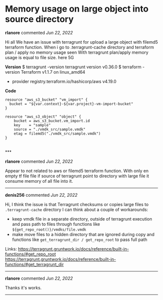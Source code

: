 # Memory usage on large object into source directory

**rlanore** commented *Jun 22, 2022*

Hi all
We have an issue with terragrunt for upload a large object with filemd5 terraform function.
When i go to .terragrunt-cache directory and terraform plan / apply no memory usage seen
With terragrunt plan/apply memory usage is equal to file size. here 5G

**Version**
$ terragrunt -version
terragrunt version v0.36.0
$ terraform -version
Terraform v1.1.7
on linux_amd64
+ provider registry.terraform.io/hashicorp/aws v4.19.0

**Code**
```
resource "aws_s3_bucket" "vm_import" {
  bucket = "${var.context}-${var.project}-vm-import-bucket"
}

resource "aws_s3_object" "object" {
    bucket = aws_s3_bucket.vm_import.id
    key    = "sample"
    source = "./vmdk_src/sample.vmdk"
    etag = filemd5("./vmdk_src/sample.vmdk")
}
```
<br />
***


**rlanore** commented *Jun 22, 2022*

Appear to not related to aws or filemd5 terraform function.
With only en empty tf file file if source of terragrunt point to directory with large file it consume memory of all file into it.
***

**denis256** commented *Jun 22, 2022*

Hi,
I think the issue is that Terragrunt checksums or copies large files to `.terragrunt-cache` directory
I can think about a couple of workarounds:
  * keep vmdk file in a separate directory, outside of terragrunt execution and pass path to files through functions like `${get_repo_root()}/vmdks/file.vmdk`
  * make move files to a hidden directory that are ignored during copy and functions like `get_terragrunt_dir / get_repo_root` to pass full path

Links: 
https://terragrunt.gruntwork.io/docs/reference/built-in-functions/#get_repo_root
https://terragrunt.gruntwork.io/docs/reference/built-in-functions/#get_terragrunt_dir
***

**rlanore** commented *Jun 22, 2022*

Thanks it's works.
***

